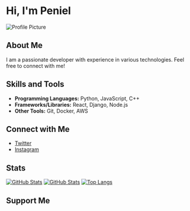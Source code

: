 # Hi, I'm Peniel

![Profile Picture](https://avatars.githubusercontent.com/u/162007916?v=4&size=64)

## About Me 
I am a passionate developer with experience in various technologies. Feel free to connect with me!

## Skills and Tools
- **Programming Languages:** Python, JavaScript, C++
- **Frameworks/Libraries:** React, Django, Node.js
- **Other Tools:** Git, Docker, AWS

## Connect with Me 
- [Twitter](https://twitter.com/Penielmelaku) 
- [Instagram](https://www.instagram.com/Peniel4fun) 

## Stats
[![GitHub Stats](https://github-readme-stats.vercel.app/api?username=vulncrax&show_icons=true&theme=dark)](https://github.com/anuraghazra/github-readme-stats)
[![GitHub Stats](https://github-readme-stats.vercel.app/api?username=vulncrax&show_icons=true&theme=dark)](https://github.com/anuraghazra/github-readme-stats)
[![Top Langs](https://github-readme-stats.vercel.app/api/top-langs/?username=penielmelaku&layout=compact)](https://github.com/anuraghazra/github-readme-stats)

## Support Me 
